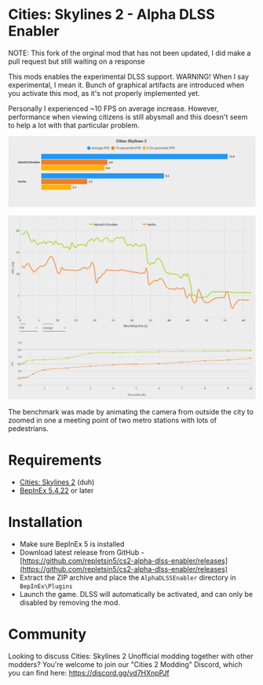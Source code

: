 # Cities: Skylines 2 - Alpha DLSS Enabler

NOTE: This fork of the orginal mod that has not been updated, I did make a pull request but still waiting on a response

This mods enables the experimental DLSS support. WARNING! When I say experimental, I mean it. Bunch of graphical artifacts are introduced when you activate this mod, as it's not properly implemented yet.

Personally I experienced ~10 FPS on average increase. However, performance when viewing citizens is still abysmall and this doesn't seem to help a lot with that particular problem.

![Bar Chart](img/chart_bar.png)

![Line Chart](img/chart_line.png)

The benchmark was made by animating the camera from outside the city to zoomed in one a meeting point of two metro stations with lots of pedestrians.

# Requirements

- [Cities: Skylines 2](https://store.steampowered.com/app/949230/Cities_Skylines_II/) (duh)
- [BepInEx 5.4.22](https://github.com/BepInEx/BepInEx/releases) or later

# Installation

- Make sure BepInEx 5 is installed
- Download latest release from GitHub - [https://github.com/repletsin5/cs2-alpha-dlss-enabler/releases](https://github.com/repletsin5/cs2-alpha-dlss-enabler/releases)
- Extract the ZIP archive and place the `AlphaDLSSEnabler` directory in `BepInEx\Plugins`
- Launch the game. DLSS will automatically be activated, and can only be disabled by removing the mod.

# Community

Looking to discuss Cities: Skylines 2 Unofficial modding together with other modders? You're welcome to join our "Cities 2 Modding" Discord, which you can find here: https://discord.gg/vd7HXnpPJf